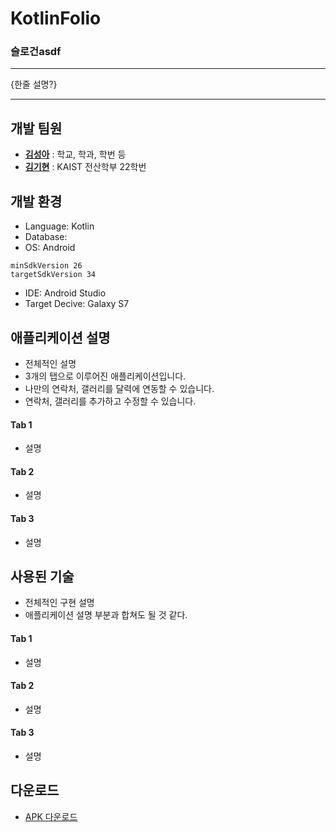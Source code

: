 # KotlinFolio

### 슬로건asdf

***
{한줄 설명?}
***


## 개발 팀원

- **[김성아](https://github.com/kimseongah)** : 학교, 학과, 학번 등
- **[김기현](https://github.com/surface03)** : KAIST 전산학부 22학번

## 개발 환경
- Language: Kotlin
- Database: 
- OS: Android

```
minSdkVersion 26
targetSdkVersion 34
```

- IDE: Android Studio
- Target Decive: Galaxy S7


## 애플리케이션 설명
- 전체적인 설명
- 3개의 탭으로 이루어진 애플리케이션입니다.
- 나만의 연락처, 갤러리를 달력에 연동할 수 있습니다.
- 연락처, 갤러리를 추가하고 수정할 수 있습니다.
#### Tab 1
- 설명
#### Tab 2
- 설명
#### Tab 3
- 설명


## 사용된 기술
- 전체적인 구현 설명
- 애플리케이션 설명 부분과 합쳐도 될 것 같다.
#### Tab 1
- 설명
#### Tab 2
- 설명
#### Tab 3
- 설명


## 다운로드

- [APK 다운로드](https://www.google.com)
